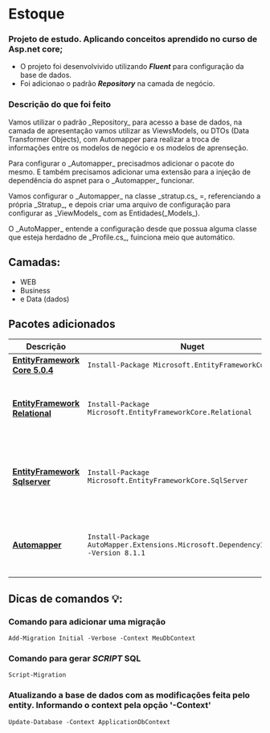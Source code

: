 # Estoque
### Projeto de estudo. Aplicando conceitos aprendido no curso de Asp.net core;

* O projeto foi desenvolvivido utilizando **_Fluent_** para configuração da base de dados.
* Foi adicionao o padrão **_Repository_** na camada de negócio.

### Descrição do que foi feito
<p>Vamos utilizar o padrão _Repository_ para acesso a base de dados, na camada de apresentação vamos utilizar as ViewsModels, ou DTOs (Data Transformer Objects), 
com Automapper para realizar a troca de informações entre os modelos de negócio e os modelos de aprenseção. <p/>
<p>Para configurar o _Automapper_ precisadmos adicionar o pacote do mesmo. E também precisamos adicionar uma extensão para a injeção de dependência do aspnet para o _Automapper_ funcionar.</p>
<p>Vamos configurar o _Automapper_ na classe _stratup.cs_ =, referenciando a própria _Stratup_, e depois criar uma arquivo de configuração para configurar as _ViewModels_ com as Entidades(_Models_).</p>
<p> O _AutoMapper_ entende a configuração desde que possua alguma classe que esteja herdadno de _Profile.cs_, fuinciona meio que automático.</p>

## Camadas:
* WEB
* Business
* e Data (dados)

## Pacotes adicionados
Descrição | Nuget | donet CLI | Observação
--- | --- | --- | ---
**[EntityFramework Core 5.0.4](https://www.nuget.org/packages/Microsoft.EntityFrameworkCore/5.0.4)** | `Install-Package Microsoft.EntityFrameworkCore` | `dotnet add package Microsoft.EntityFrameworkCore` | *ORM*
**[EntityFramework Relational](https://www.nuget.org/packages/Microsoft.EntityFrameworkCore.Relational/6.0.0-preview.2.21154.2)** | `Install-Package Microsoft.EntityFrameworkCore.Relational` | `dotnet add package Microsoft.EntityFrameworkCore.Relational` | *Pacote adicional para usar no mapeamento do Fluent na aplicação*
**[EntityFramework Sqlserver](https://www.nuget.org/packages/Microsoft.EntityFrameworkCore.SqlServer/6.0.0-preview.2.21154.2)** | `Install-Package Microsoft.EntityFrameworkCore.SqlServer` | `dotnet add package Microsoft.EntityFrameworkCore.SqlServer` | *Pacote adicional para comandos SQL SERVER ou gerar scripts sql*
**[Automapper](https://www.nuget.org/packages/AutoMapper.Extensions.Microsoft.DependencyInjection/)** | `Install-Package AutoMapper.Extensions.Microsoft.DependencyInjection -Version 8.1.1` | `dotnet add package AutoMapper.Extensions.Microsoft.DependencyInjection --version 8.1.1` | *Adicionando o Autommaper com a injeção de dependência*

## Dicas de comandos 💡: 
### Comando para adicionar uma migração
```
Add-Migration Initial -Verbose -Context MeuDbContext
```
### Comando para gerar *SCRIPT* SQL
```
Script-Migration
``` 
### Atualizando a base de dados com as modificações feita pelo entity. Informando o context pela opção '-Context'
```
Update-Database -Context ApplicationDbContext
``` 
